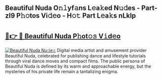 ## Beautiful Nuda O𝚗𝚕yf𝚊ns L𝚎a𝚔ed N𝚞𝚍es - Part-zI9 P𝚑𝚘tos Vi𝚍𝚎o - H𝚘𝚝 Part L𝚎a𝚔s nLklp

# <h2><a href="http://kfeps4.oniu.top/?m=Beautiful+Nuda">🔗👉 🔴 Beautiful Nuda P𝚑ot𝚘𝚜 V𝚒d𝚎o</a></h2>

[![Beautiful Nuda Nu𝚍e𝚜](https://i.imgur.com/0qMVB7G.gif)](http://kfeps4.oniu.top/?m=Beautiful+Nuda)
Digital media artist and amusement provider Beautiful Nuda, celebrated for publishing dance and lifestyle tutorials through viral dance moves and compact films. The public persona of Beautiful Nuda is defined by its warm and approachable energy, but the mysteries of his private life remain a tantalizing enigma.  
